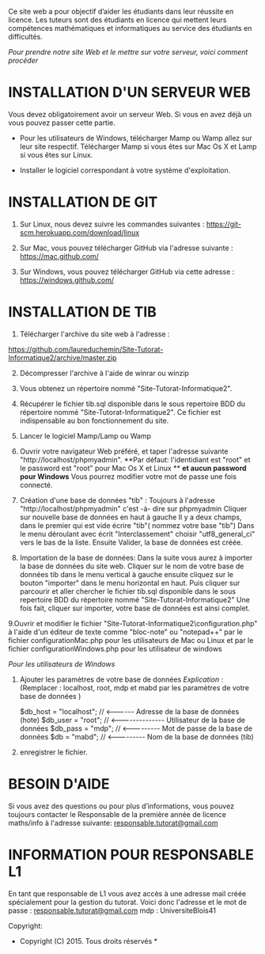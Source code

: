 Ce site web a pour objectif d’aider les étudiants dans leur réussite en licence. Les tuteurs sont des étudiants en licence qui mettent leurs compétences mathématiques et informatiques au service des étudiants en difficultés.


*Pour prendre notre site Web et le mettre sur votre serveur, voici comment procéder* 



# INSTALLATION D'UN SERVEUR WEB

 Vous devez obligatoirement avoir un serveur Web. Si vous en avez déjà un vous pouvez passer cette partie.

* Pour les utilisateurs de Windows, télécharger Mamp ou Wamp allez sur leur site respectif.
Télécharger Mamp si vous êtes sur Mac Os X  et Lamp si vous êtes sur Linux.

* Installer le logiciel correspondant à votre système d'exploitation.



 # INSTALLATION DE GIT

1. Sur Linux, nous devez suivre les commandes suivantes : https://git-scm.herokuapp.com/download/linux

2. Sur Mac, vous pouvez télécharger GitHub via l'adresse suivante : https://mac.github.com/

3. Sur Windows, vous pouvez télécharger GitHub via cette adresse : https://windows.github.com/


 # INSTALLATION DE TIB


1. Télécharger l'archive du site web à l'adresse : 

https://github.com/laureduchemin/Site-Tutorat-Informatique2/archive/master.zip

2. Décompresser l'archive à l'aide de winrar ou winzip

3. Vous obtenez un répertoire nommé "Site-Tutorat-Informatique2". 

4. Récupérer le fichier tib.sql disponible dans le sous repertoire BDD du répertoire nommé "Site-Tutorat-Informatique2".
 Ce fichier est indispensable au bon fonctionnement du site.

5. Lancer le logiciel Mamp/Lamp ou Wamp

6. Ouvrir votre navigateur Web préféré, et taper l'adresse suivante "http://localhost/phpmyadmin". 
**Par défaut: l'identidiant est "root" et  le password est "root"  pour Mac Os X et Linux **
**et aucun password pour Windows**
Vous pourrez modifier votre mot de passe une fois connecté.

7. Création d'une base de données "tib" :
Toujours à l'adresse "http://localhost/phpmyadmin" c'est -à- dire sur phpmyadmin
Cliquer sur nouvelle base de données en haut à gauche
   Il y a deux champs, dans le premier qui est vide écrire "tib"( nommez votre base "tib") 
Dans le menu déroulant avec écrit "Interclassement" choisir "utf8_general_ci" vers le bas de la liste. 
Ensuite Valider, la base de données est créée. 

8. Importation de la base de données:
Dans la suite vous aurez à importer la base de données du site web.
Cliquer sur le nom de votre base de données tib dans le menu vertical à gauche ensuite cliquez sur le bouton "importer" dans le menu horizontal en haut.
Puis cliquer sur parcourir et aller chercher le fichier tib.sql disponible dans le sous repertoire BDD du répertoire nommé "Site-Tutorat-Informatique2"
Une fois fait, cliquer sur importer, votre base de données  est ainsi complet.

9.Ouvrir et modifier le fichier "Site-Tutorat-Informatique2\configuration.php" à l'aide d'un éditeur de texte comme "bloc-note" ou "notepad++" par le fichier configurationMac.php pour les utilisateurs de Mac ou Linux et  par le fichier configurationWindows.php pour les utilisateur de windows

   *Pour les utilisateurs de Windows*
   
   1. Ajouter les paramètres de votre base de données 
   *Explication* :
   (Remplacer : localhost, root, mdp et mabd par les paramètres de votre base de données )   

   
   
         $db_host = "localhost";      // <------ Adresse de la base de données (hote)
         $db_user = "root";  // <-------------- Utilisateur de la base de données
         $db_pass = "mdp";         // <--------- Mot de passe de la base de données
         $db =      "mabd";       // <--------- Nom de la base de données (tib) 

   2.  enregistrer le fichier.
  


# BESOIN D'AIDE 
Si vous avez des questions ou pour plus d’informations, vous pouvez toujours contacter le Responsable de la première année de licence maths/info à l'adresse suivante:
responsable.tutorat@gmail.com


# INFORMATION POUR RESPONSABLE L1
En tant que responsable de L1 vous avez accès à une adresse mail créée spécialement pour la gestion du tutorat.
Voici donc l'adresse et le mot de passe :
		responsable.tutorat@gmail.com
		mdp : UniversiteBlois41


Copyright: 

 * Copyright (C) 2015. Tous droits réservés *




